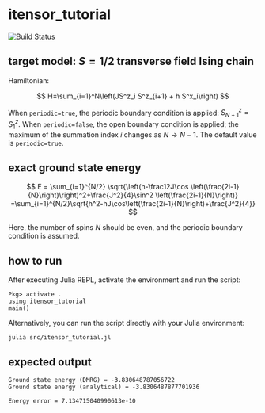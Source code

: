 # itensor_tutorial

[![Build Status](https://github.com/ultimatile/itensor_tutorial.jl/actions/workflows/CI.yml/badge.svg?branch=main)](https://github.com/ultimatile/itensor_tutorial.jl/actions/workflows/CI.yml?query=branch%3Amain)

## target model: $S=1/2$ transverse field Ising chain

Hamiltonian:

$$
H=\sum_{i=1}^N\left(JS^z_i S^z_{i+1} + h S^x_i\right)
$$

When `periodic=true`, the periodic boundary condition is applied: $S^z_{N+1}=S^z_1$.
When `periodic=false`, the open boundary condition is applied; the maximum of the summation index $i$ changes as $N\to N-1$.
The default value is `periodic=true`.

## exact ground state energy

$$
E = \sum_{i=1}^{N/2}
\sqrt{\left(h-\frac12J\cos \left(\frac{2i-1}{N}\right)\right)^2+\frac{J^2}{4}\sin^2 \left(\frac{2i-1}{N}\right)}
=\sum_{i=1}^{N/2}\sqrt{h^2-hJ\cos\left(\frac{2i-1}{N}\right)+\frac{J^2}{4}}
$$

Here, the number of spins $N$ should be even, and the periodic boundary condition is assumed.

## how to run

After executing Julia REPL, activate the environment and run the script:

```sh:
Pkg> activate .
using itensor_tutorial
main()
```

Alternatively, you can run the script directly with your Julia environment:

```sh:
julia src/itensor_tutorial.jl
```

## expected output

```
Ground state energy (DMRG) = -3.830648787056722
Ground state energy (analytical) = -3.8306487877701936

Energy error = 7.134715040990613e-10
```
